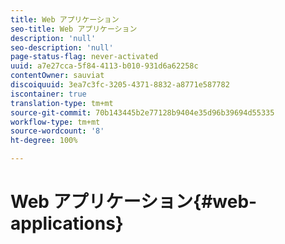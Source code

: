 ```yaml
---
title: Web アプリケーション
seo-title: Web アプリケーション
description: 'null'
seo-description: 'null'
page-status-flag: never-activated
uuid: a7e27cca-5f84-4113-b010-931d6a62258c
contentOwner: sauviat
discoiquuid: 3ea7c3fc-3205-4371-8832-a8771e587782
iscontainer: true
translation-type: tm+mt
source-git-commit: 70b143445b2e77128b9404e35d96b39694d55335
workflow-type: tm+mt
source-wordcount: '8'
ht-degree: 100%

---
```



# Web アプリケーション{#web-applications}

